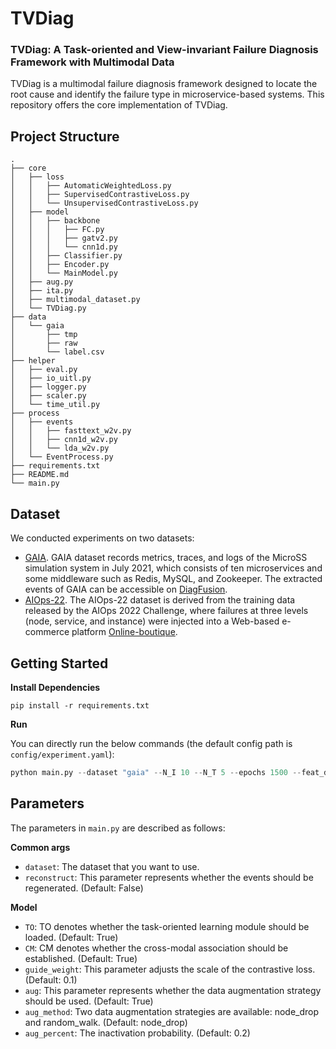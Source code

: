 # TVDiag

### TVDiag: A Task-oriented and View-invariant Failure Diagnosis Framework with Multimodal Data

TVDiag is a multimodal failure diagnosis framework designed to locate the root cause and identify the failure type in microservice-based systems. This repository offers the core implementation of TVDiag.


## Project Structure
```
.
├── core
│   ├── loss
│   │   ├── AutomaticWeightedLoss.py
│   │   ├── SupervisedContrastiveLoss.py
│   │   └── UnsupervisedContrastiveLoss.py
│   ├── model
│   │   ├── backbone
│   │   │   ├── FC.py
│   │   │   ├── gatv2.py
│   │   │   └── cnn1d.py
│   │   ├── Classifier.py
│   │   ├── Encoder.py
│   │   └── MainModel.py
│   ├── aug.py
│   ├── ita.py
│   ├── multimodal_dataset.py
│   └── TVDiag.py
├── data
│   └── gaia
│       ├── tmp
│       ├── raw
│       └── label.csv
├── helper
│   ├── eval.py
│   ├── io_uitl.py
│   ├── logger.py
│   ├── scaler.py
│   └── time_util.py
├── process
│   ├── events
│   │   ├── fasttext_w2v.py
│   │   ├── cnn1d_w2v.py
│   │   └── lda_w2v.py
│   └── EventProcess.py
├── requirements.txt
├── README.md
└── main.py

```

## Dataset
We conducted experiments on two datasets:
- [GAIA](https://github.com/CloudWise-OpenSource/GAIA-DataSet). GAIA dataset records metrics, traces, and logs of the MicroSS simulation system in July 2021, which consists of ten microservices and some middleware such as Redis, MySQL, and Zookeeper. The extracted events of GAIA can be accessible on [DiagFusion](https://arxiv.org/abs/2302.10512).
- [AIOps-22](https://competition.aiops-challenge.com). The AIOps-22 dataset is derived from the training data released by the AIOps 2022 Challenge, where failures at three levels (node, service, and instance) were injected into a Web-based e-commerce platform [Online-boutique](https://github.com/GoogleCloudPlatform/microservices-demo).


## Getting Started


<B>Install Dependencies</B>
```
pip install -r requirements.txt
```

<B>Run</B>

You can directly run the below commands (the default config path is `config/experiment.yaml`):
``` python
python main.py --dataset "gaia" --N_I 10 --N_T 5 --epochs 1500 --feat_drop 0.5 --attn_drop 0.5
```

## Parameters

The parameters in `main.py` are described as follows:

<B>Common args</B>
- `dataset`: The dataset that you want to use.
- `reconstruct`: This parameter represents whether the events should be regenerated. (Default: False)

<B>Model</B>
- `TO`: TO denotes whether the task-oriented learning module should be loaded. (Default: True)
- `CM`: CM denotes whether the cross-modal association should be established. (Default: True)
- `guide_weight`: This parameter adjusts the scale of the contrastive loss. (Default: 0.1)
- `aug`: This parameter represents whether the data augmentation strategy should be used. (Default: True)
- `aug_method`: Two data augmentation strategies are available: node_drop and random_walk. (Default: node_drop)
- `aug_percent`:  The inactivation probability. (Default: 0.2)

